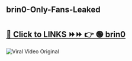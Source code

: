 
 ## brin0-Only-Fans-Leaked

# <h2><a href="https://clipsfans.com/brin0&ref=git">🔗 Click to LINKS ⏩⏩ 👉 🟢 brin0 </a></h2>

<a href="https://clipsfans.com/brin0&ref=git" rel="nofollow" data-target="animated-image.originalLink"><img src="https://i.ibb.co.com/xMMVF88/686577567.gif" alt="Viral Video Original" style="max-width: 100%; display: inline-block;" data-target="animated-image.originalImage"></a>
